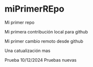 # miPrimerREpo

Mi primer repo

Mi primera contribución local para github

Mi primer cambio remoto desde github

Una catualización mas

Prueba 10/12/2024
Pruebas nuevas
